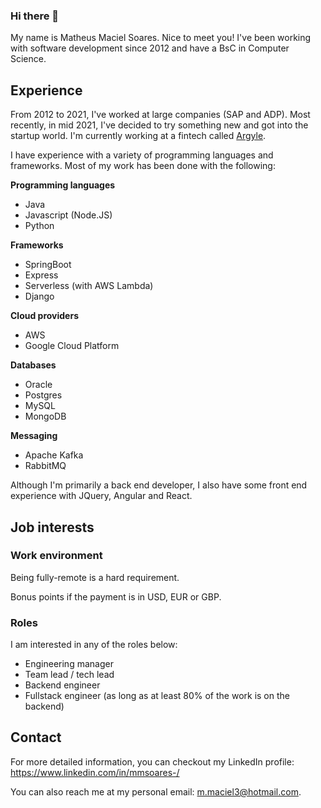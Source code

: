 ### Hi there 👋

My name is Matheus Maciel Soares. Nice to meet you!
I've been working with software development since 2012 and have a BsC in Computer Science.

## Experience

From 2012 to 2021, I've worked at large companies (SAP and ADP). Most recently, in mid 2021, I've decided to try something new and got into the startup world. I'm currently working at a fintech called [Argyle](https://argyle.com/).

I have experience with a variety of programming languages and frameworks. Most of my work has been done with the following:

**Programming languages**
- Java
- Javascript (Node.JS)
- Python

**Frameworks**
* SpringBoot
* Express
* Serverless (with AWS Lambda)
* Django

**Cloud providers**
- AWS
- Google Cloud Platform

**Databases**
- Oracle
- Postgres
- MySQL
- MongoDB

**Messaging**
- Apache Kafka
- RabbitMQ

Although I'm primarily a back end developer, I also have some front end experience with JQuery, Angular and React.

## Job interests
### Work environment
Being fully-remote is a hard requirement.

Bonus points if the payment is in USD, EUR or GBP.

### Roles
I am interested in any of the roles below:
* Engineering manager
* Team lead / tech lead
* Backend engineer
* Fullstack engineer (as long as at least 80% of the work is on the backend)

## Contact

For more detailed information, you can checkout my LinkedIn profile: https://www.linkedin.com/in/mmsoares-/

You can also reach me at my personal email: m.maciel3@hotmail.com.
